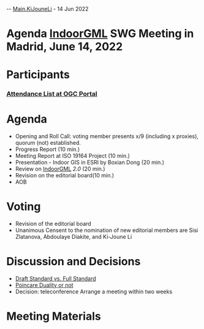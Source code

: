 <!--WYSIWYG content - do not remove this comment, and never use this identical text in your topics-->
<p>-- <a href="Main.KiJouneLi" data-wikiword="Main.KiJouneLi">Main.KiJouneLi</a> - 14 Jun 2022</p>
<h1 class="TML">Agenda <a href="IndoorGML" data-wikiword="IndoorGML">IndoorGML</a> SWG Meeting in Madrid, June 14, 2022</h1>
<h1 class="TML">Participants</h1>
<h3 class="TML"><a href="https://portal.ogc.org/?m=projects&amp;a=view&amp;project_id=399&amp;tab=7" target="_self" title="Attendance List">Attendance List at OGC Portal</a></h3>
<h1 class="TML">Agenda</h1>
<ul>
<li>Opening and Roll Call: voting member presents x/9 (including x proxies), quorum (not) established.</li>
<li>Progress Report (10 min.)</li>
<li>Meeting Report at ISO 19164 Project (10 min.)</li>
<li>Presentation - Indoor GIS in ESRI by Boxian Dong (20 min.)</li>
<li>Review on <a href="IndoorGML" data-wikiword="IndoorGML">IndoorGML</a> <span class="TMLhtml" style="background-color: transparent; font-style: italic;"> 2.0 </span><span class="TMLhtml" style="background-color: transparent;">(20 min.)</span></li>
<li>Revision on the editorial board(10 min.)</li>
<li>AOB</li>
</ul>
<h1 class="TML">Voting</h1>
<ul>
<li>Revision of the editorial board</li>
<li><span class="TMLhtml" style="background-color: transparent;">Unanimous Censent to the nomination of new editorial members are Sisi Zlatanova, Abdoulaye Diakite, and Ki-Joune Li</span></li>
</ul>
<h1 class="TML">Discussion and Decisions</h1>
<ul>
<li><a href="https://github.com/opengeospatial/IndoorGML-SWG/issues/2" class="TMLlink">Draft Standard vs. Full Standard</a></li>
<li><a href="https://github.com/opengeospatial/IndoorGML-SWG/issues/3" class="TMLlink">Poincare Duality or not</a></li>
<li>Decision: teleconference Arrange a meeting within two weeks</li>
</ul>
<h1 class="TML">Meeting Materials</h1>
